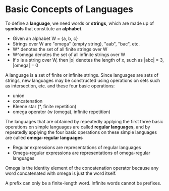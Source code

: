 # Basic Concepts of Languages

To define a **language**, we need words or **strings**, which are made up of **symbols** that constitute an **alphabet**.

- Given an alphabet W = {a, b, c}
- Strings over W are "omega" (empty string), "aab", "bac", etc.
- W* denotes the set of all finite strings over W
- W^omega denotes the set of all infinite strings over W
- If x is a string over W, then |x| denotes the length of x, such as |abc| = 3, |omega| = 0

A language is a set of finite or infinite strings. Since languages are sets of strings, new languages may be constructed using operations on sets such as intersection, etc. and these four basic operations:

- union
- concatenation
- Kleene star (*, finite repetition)
- omega operator (w (omega), infinite repetition)

The languages that are obtained by repeatedly applying the first three basic operations on simple languages are called **regular languages**, and by repeatedly applying the four basic operations on these simple languages are called **omega-regular languages**

- Regular expressions are representations of regular languages
- Omega-regular expressions are representations of omega-regular languages

Omega is the identity element of the concatenation operator because any word concatenated with omega is just the word itself.

A prefix can only be a finite-length word. Infinite words cannot be prefixes.
